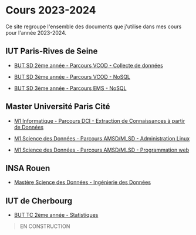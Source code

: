 # Cours 2023-2024

Ce site regroupe l'ensemble des documents que j'utilise dans mes cours pour l'année 2023-2024.

## IUT Paris-Rives de Seine

- [BUT SD 2ème année - Parcours VCOD - Collecte de données](but2--vcod--fa--collecte)

- [BUT SD 3ème année - Parcours VCOD - NoSQL](but3--vcod--fa--nosql)
- [BUT SD 3ème année - Parcours EMS - NoSQL](but3--ems--fa--nosql)

## Master Université Paris Cité

- [M1 Informatique - Parcours DCI - Extraction de Connaissances à partir de Données]()

- [M1 Science des Données - Parcours AMSD/MLSD - Administration Linux]()
- [M1 Science des Données - Parcours AMSD/MLSD - Programmation web]()

## INSA Rouen

- [Mastère Science des Données - Ingénierie des Données]()


## IUT de Cherbourg

- [BUT TC 2ème année - Statistiques](cherbourg--but2-tc--stats)

> EN CONSTRUCTION

<!--

- SAE Collecte automatisée de données

- NoSQL
- SAE Migration de données

- DUs

- Master DCI
- Master AMSD/MLSD

- INSA
- TC Cherbourg

-->
